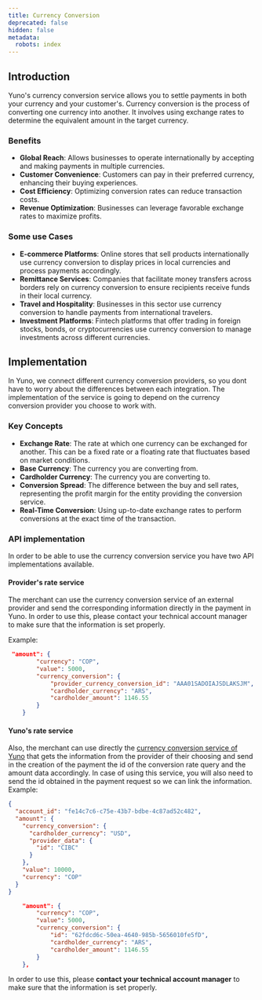 ```yaml
---
title: Currency Conversion
deprecated: false
hidden: false
metadata:
  robots: index
---
```

## Introduction

Yuno's currency conversion service allows you to settle payments in both your currency and your customer's. Currency conversion is the process of converting one currency into another. It involves using exchange rates to determine the equivalent amount in the target currency.

### Benefits

* **Global Reach**: Allows businesses to operate internationally by accepting and making payments in multiple currencies.
* **Customer Convenience**: Customers can pay in their preferred currency, enhancing their buying experiences. 
* **Cost Efficiency**: Optimizing conversion rates can reduce transaction costs.
* **Revenue Optimization**: Businesses can leverage favorable exchange rates to maximize profits.

### Some use Cases

* **E-commerce Platforms**: Online stores that sell products internationally use currency conversion to display prices in local currencies and process payments accordingly.
* **Remittance Services**: Companies that facilitate money transfers across borders rely on currency conversion to ensure recipients receive funds in their local currency.
* **Travel and Hospitality**: Businesses in this sector use currency conversion to handle payments from international travelers.
* **Investment Platforms**: Fintech platforms that offer trading in foreign stocks, bonds, or cryptocurrencies use currency conversion to manage investments across different currencies.

## Implementation

In Yuno, we connect different currency conversion providers, so you dont have to worry about the differences between each integration. The implementation of the service is going to depend on the currency conversion provider you choose to work with. 

### Key Concepts

* **Exchange Rate**: The rate at which one currency can be exchanged for another. This can be a fixed rate or a floating rate that fluctuates based on market conditions.
* **Base Currency**: The currency you are converting from.
* **Cardholder Currency**: The currency you are converting to.
* **Conversion Spread**: The difference between the buy and sell rates, representing the profit margin for the entity providing the conversion service.
* **Real-Time Conversion**: Using up-to-date exchange rates to perform conversions at the exact time of the transaction.

### API implementation

In order to be able to use the currency conversion service you have two API implementations available. 

#### Provider's rate service

The merchant can use the currency conversion service of an external provider and send the corresponding information directly in the payment in Yuno. In order to use this, please contact your technical account manager to make sure that the information is set properly.

Example:

```json
 "amount": {
        "currency": "COP",
        "value": 5000, 
        "currency_conversion": {
            "provider_currency_conversion_id": "AAA01SADOIAJSDLAKSJM",
            "cardholder_currency": "ARS",
            "cardholder_amount": 1146.55    
        }
    }
```


#### Yuno's rate service

Also, the merchant can use directly the [currency conversion service of Yuno](ref:getting-started-with-your-api-4) that gets the information from the provider of their choosing and send in the creation of the payment the id of the conversion rate query and the amount data accordingly. In case of using this service, you will also need to send the id obtained in the payment request so we can link the information. Example:

```json Rate service
{
  "account_id": "fe14c7c6-c75e-43b7-bdbe-4c87ad52c482",
  "amount": {
    "currency_conversion": {
      "cardholder_currency": "USD",
      "provider_data": {
        "id": "CIBC"
      }
    },
    "value": 10000,
    "currency": "COP"
  }
}
```


```json Payment
    "amount": {
        "currency": "COP",
        "value": 5000, 
        "currency_conversion": {
            "id": "62fdcd6c-50ea-4640-985b-5656010fe5fD",
            "cardholder_currency": "ARS",
            "cardholder_amount": 1146.55    
        }
    },
```

In order to use this, please **contact your technical account manager** to make sure that the information is set properly.